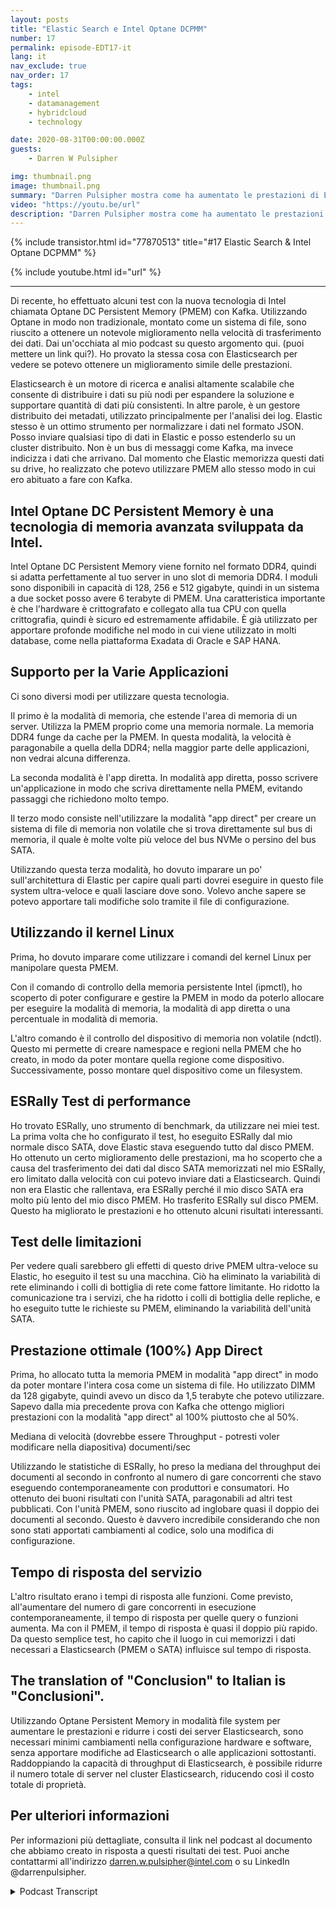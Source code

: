 ```yaml
---
layout: posts
title: "Elastic Search e Intel Optane DCPMM"
number: 17
permalink: episode-EDT17-it
lang: it
nav_exclude: true
nav_order: 17
tags:
    - intel
    - datamanagement
    - hybridcloud
    - technology

date: 2020-08-31T00:00:00.000Z
guests:
    - Darren W Pulsipher

img: thumbnail.png
image: thumbnail.png
summary: "Darren Pulsipher mostra come ha aumentato le prestazioni di Elasticsearch utilizzando la memoria persistente Optane di Intel in modalità 100% app direct. I suoi test mostrano un incredibile aumento delle prestazioni del 2x. Raddoppiando la capacità di throughput, è possibile ridurre notevolmente il numero di server nel cluster Elasticsearch."
video: "https://youtu.be/url"
description: "Darren Pulsipher mostra come ha aumentato le prestazioni di Elasticsearch utilizzando la memoria persistente Optane di Intel in modalità 100% app direct. I suoi test mostrano un incredibile aumento delle prestazioni del 2x. Raddoppiando la capacità di throughput, è possibile ridurre notevolmente il numero di server nel cluster Elasticsearch."
---
```


<div>
{% include transistor.html id="77870513" title="#17 Elastic Search & Intel Optane DCPMM" %}

{% include youtube.html id="url" %}
</div>

---

Di recente, ho effettuato alcuni test con la nuova tecnologia di Intel chiamata Optane DC Persistent Memory (PMEM) con Kafka. Utilizzando Optane in modo non tradizionale, montato come un sistema di file, sono riuscito a ottenere un notevole miglioramento nella velocità di trasferimento dei dati. Dai un'occhiata al mio podcast su questo argomento qui. (puoi mettere un link qui?). Ho provato la stessa cosa con Elasticsearch per vedere se potevo ottenere un miglioramento simile delle prestazioni.

Elasticsearch è un motore di ricerca e analisi altamente scalabile che consente di distribuire i dati su più nodi per espandere la soluzione e supportare quantità di dati più consistenti. In altre parole, è un gestore distribuito dei metadati, utilizzato principalmente per l'analisi dei log. Elastic stesso è un ottimo strumento per normalizzare i dati nel formato JSON. Posso inviare qualsiasi tipo di dati in Elastic e posso estenderlo su un cluster distribuito. Non è un bus di messaggi come Kafka, ma invece indicizza i dati che arrivano. Dal momento che Elastic memorizza questi dati su drive, ho realizzato che potevo utilizzare PMEM allo stesso modo in cui ero abituato a fare con Kafka.

## Intel Optane DC Persistent Memory è una tecnologia di memoria avanzata sviluppata da Intel.

Intel Optane DC Persistent Memory viene fornito nel formato DDR4, quindi si adatta perfettamente al tuo server in uno slot di memoria DDR4. I moduli sono disponibili in capacità di 128, 256 e 512 gigabyte, quindi in un sistema a due socket posso avere 6 terabyte di PMEM. Una caratteristica importante è che l'hardware è crittografato e collegato alla tua CPU con quella crittografia, quindi è sicuro ed estremamente affidabile. È già utilizzato per apportare profonde modifiche nel modo in cui viene utilizzato in molti database, come nella piattaforma Exadata di Oracle e SAP HANA.

## Supporto per la Varie Applicazioni

Ci sono diversi modi per utilizzare questa tecnologia.

Il primo è la modalità di memoria, che estende l'area di memoria di un server. Utilizza la PMEM proprio come una memoria normale. La memoria DDR4 funge da cache per la PMEM. In questa modalità, la velocità è paragonabile a quella della DDR4; nella maggior parte delle applicazioni, non vedrai alcuna differenza.

La seconda modalità è l'app diretta. In modalità app diretta, posso scrivere un'applicazione in modo che scriva direttamente nella PMEM, evitando passaggi che richiedono molto tempo.

Il terzo modo consiste nell'utilizzare la modalità "app direct" per creare un sistema di file di memoria non volatile che si trova direttamente sul bus di memoria, il quale è molte volte più veloce del bus NVMe o persino del bus SATA.

Utilizzando questa terza modalità, ho dovuto imparare un po' sull'architettura di Elastic per capire quali parti dovrei eseguire in questo file system ultra-veloce e quali lasciare dove sono. Volevo anche sapere se potevo apportare tali modifiche solo tramite il file di configurazione.

## Utilizzando il kernel Linux

Prima, ho dovuto imparare come utilizzare i comandi del kernel Linux per manipolare questa PMEM.

Con il comando di controllo della memoria persistente Intel (ipmctl), ho scoperto di poter configurare e gestire la PMEM in modo da poterlo allocare per eseguire la modalità di memoria, la modalità di app diretta o una percentuale in modalità di memoria.

L'altro comando è il controllo del dispositivo di memoria non volatile (ndctl). Questo mi permette di creare namespace e regioni nella PMEM che ho creato, in modo da poter montare quella regione come dispositivo. Successivamente, posso montare quel dispositivo come un filesystem.

## ESRally Test di performance

Ho trovato ESRally, uno strumento di benchmark, da utilizzare nei miei test. La prima volta che ho configurato il test, ho eseguito ESRally dal mio normale disco SATA, dove Elastic stava eseguendo tutto dal disco PMEM. Ho ottenuto un certo miglioramento delle prestazioni, ma ho scoperto che a causa del trasferimento dei dati dal disco SATA memorizzati nel mio ESRally, ero limitato dalla velocità con cui potevo inviare dati a Elasticsearch. Quindi non era Elastic che rallentava, era ESRally perché il mio disco SATA era molto più lento del mio disco PMEM. Ho trasferito ESRally sul disco PMEM. Questo ha migliorato le prestazioni e ho ottenuto alcuni risultati interessanti.

## Test delle limitazioni

Per vedere quali sarebbero gli effetti di questo drive PMEM ultra-veloce su Elastic, ho eseguito il test su una macchina. Ciò ha eliminato la variabilità di rete eliminando i colli di bottiglia di rete come fattore limitante. Ho ridotto la comunicazione tra i servizi, che ha ridotto i colli di bottiglia delle repliche, e ho eseguito tutte le richieste su PMEM, eliminando la variabilità dell'unità SATA.

## Prestazione ottimale (100%) App Direct

Prima, ho allocato tutta la memoria PMEM in modalità "app direct" in modo da poter montare l'intera cosa come un sistema di file. Ho utilizzato DIMM da 128 gigabyte, quindi avevo un disco da 1,5 terabyte che potevo utilizzare. Sapevo dalla mia precedente prova con Kafka che ottengo migliori prestazioni con la modalità "app direct" al 100% piuttosto che al 50%.

Mediana di velocità (dovrebbe essere Throughput - potresti voler modificare nella diapositiva) documenti/sec

Utilizzando le statistiche di ESRally, ho preso la mediana del throughput dei documenti al secondo in confronto al numero di gare concorrenti che stavo eseguendo contemporaneamente con produttori e consumatori. Ho ottenuto dei buoni risultati con l'unità SATA, paragonabili ad altri test pubblicati. Con l'unità PMEM, sono riuscito ad inglobare quasi il doppio dei documenti al secondo. Questo è davvero incredibile considerando che non sono stati apportati cambiamenti al codice, solo una modifica di configurazione.

## Tempo di risposta del servizio

L'altro risultato erano i tempi di risposta alle funzioni. Come previsto, all'aumentare del numero di gare concorrenti in esecuzione contemporaneamente, il tempo di risposta per quelle query o funzioni aumenta. Ma con il PMEM, il tempo di risposta è quasi il doppio più rapido. Da questo semplice test, ho capito che il luogo in cui memorizzi i dati necessari a Elasticsearch (PMEM o SATA) influisce sul tempo di risposta.

## The translation of "Conclusion" to Italian is "Conclusioni".

Utilizzando Optane Persistent Memory in modalità file system per aumentare le prestazioni e ridurre i costi dei server Elasticsearch, sono necessari minimi cambiamenti nella configurazione hardware e software, senza apportare modifiche ad Elasticsearch o alle applicazioni sottostanti. Raddoppiando la capacità di throughput di Elasticsearch, è possibile ridurre il numero totale di server nel cluster Elasticsearch, riducendo così il costo totale di proprietà.

## Per ulteriori informazioni

Per informazioni più dettagliate, consulta il link nel podcast al documento che abbiamo creato in risposta a questi risultati dei test. Puoi anche contattarmi all'indirizzo darren.w.pulsipher@intel.com o su LinkedIn @darrenpulsipher.



<details>
<summary> Podcast Transcript </summary>

<p></p>

</details>

